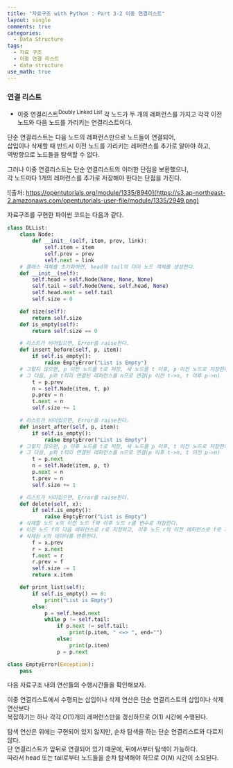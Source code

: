 ```yaml
---
title: "자료구조 with Python : Part 3-2 이중 연결리스트"
layout: single
comments: true
categories:
  - Data Structure
tags:
  - 자료 구조
  - 이중 연결 리스트
  - data structure
use_math: true
---
```


### 연결 리스트  

* 이중 연결리스트<sup>Doubly Linked List</sup>
  각 노드가 두 개의 레퍼런스를 가지고 각각 이전 노드와 다음 노드를 가리키는 연결리스트이다.

단순 연결리스트는 다음 노드의 레퍼런스만으로 노드들이 연결되어,  
삽입이나 삭제할 때 반드시 이전 노드를 가리키는 레퍼런스를 추가로 알아야 하고,  
역방향으로 노드들을 탐색할 수 없다.

그러나 이중 연결리스트는 단순 연결리스트의 이러한 단점을 보환했으나,  
각 노드마다 1개의 레퍼런스를 추가로 저장해야 한다는 단점을 가진다.

![출처: https://opentutorials.org/module/1335/8940](https://s3.ap-northeast-2.amazonaws.com/opentutorials-user-file/module/1335/2949.png)

자료구조를 구현한 파이썬 코드는 다음과 같다.
```python
class DLList:
    class Node:
        def __init__(self, item, prev, link):
            self.item = item
            self.prev = prev
            self.next = link
    # 클래스 객체를 초기화하면, head와 tail의 더미 노드 객체를 생성한다.
    def __init__(self):
        self.head = self.Node(None, None, None)
        self.tail = self.Node(None, self.head, None)
        self.head.next = self.tail
        self.size = 0

    def size(self):
        return self.size
    def is_empty(self):
        return self.size == 0

    # 리스트가 비어있으면, Error를 raise한다.
    def insert_before(self, p, item):
        if self.is_empty():
            raise EmptyError("List is Empty")
    # 그렇지 않으면, p 이전 노드를 t로 저장, 새 노드를 t 이후, p 이전 노드로 저장한다.
    # 그 다음, p와 t끼리 연결된 레퍼런스를 n으로 연결(p 이전 t->n, t 이후 p->n)
        t = p.prev
        n = self.Node(item, t, p)
        p.prev = n
        t.next = n
        self.size += 1

    # 리스트가 비어있으면, Error를 raise한다.
    def insert_after(self, p, item):
        if self.is_empty():
            raise EmptyError("List is Empty")
    # 그렇지 않으면, p 이후 노드를 t로 저장, 새 노드를 p 이후, t 이전 노드로 저장한다.
    # 그 다음, p와 t끼리 연결된 레퍼런스를 n으로 연결(p 이후 t->n, t 이전 p->n)
        t = p.next
        n = self.Node(item, p, t)
        p.next = n
        t.prev = n
        self.size += 1

    # 리스트가 비어있으면, Error를 raise한다.
    def delete(self, x):
        if self.is_empty():
            raise EmptyError("List is Empty")
    # 삭제할 노드 x의 이전 노드 f와 이후 노드 r를 변수로 저장한다.
    # 이전 노드 f의 다음 레퍼런스로 r로 지정하고, 이후 노드 r의 이전 레퍼런스로 f로 지정한다.
    # 삭제된 x의 데이터를 반환한다.
        f = x.prev
        r = x.next
        f.next = r
        r.prev = f
        self.size -= 1
        return x.item

    def print_list(self):
        if self.is_empty() == 0:
            print("List is Empty")
        else:
            p = self.head.next
            while p != self.tail:
                if p.next != self.tail:
                    print(p.item, " <=> ", end="")
                else:
                    print(p.item)
                p = p.next

class EmptyError(Exception):
    pass
```

다음 자료구조 내의 연산들의 수행시간들을 확인해보자.

이중 연결리스트에서 수행되는 삽입이나 삭제 연산은 단순 연결리스트의 삽입이나 삭제 연산보다  
복잡하기는 하나 각각 $O(1)$개의 레퍼런스만을 갱신하므로 $O(1)$ 시간에 수행된다.

탐색 연산은 위에는 구현되어 있지 않지만, 순차 탐색을 하는 단순 연결리스트와 다르지 않다.  
단 연결리스트가 앞뒤로 연결되어 있기 때문에, 뒤에서부터 탐색이 가능하다.  
따라서 head 또는 tail로부터 노드들을 순차 탐색해야 하므로 $O(N)$ 시간이 소요된다.

